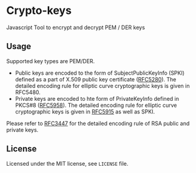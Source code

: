 # Crypto-keys
Javascript Tool to encrypt and decrypt PEM / DER keys

## Usage
Supported key types are PEM/DER.   
 * Public keys are encoded to the form of SubjectPublicKeyInfo (SPKI) defined as a part of X.509 public key certificate ([RFC5280](https://tools.ietf.org/html/rfc5280)). The detailed encoding rule for elliptic curve cryptographic keys is given in RFC5480. 
 * Private keys are encoded to hte form of PrivateKeyInfo defined in PKCS#8 ([RFC5958](https://tools.ietf.org/html/rfc5958)). The detailed encoding rule for elliptic curve cryptographic keys is given in [RFC5915](https://tools.ietf.org/html/rfc5915)  as well as SPKI. 

Please refer to [RFC3447](https://tools.ietf.org/html/rfc3447)  for the detailed encoding rule of RSA public and private keys.


## License
Licensed under the MIT license, see `LICENSE` file.
